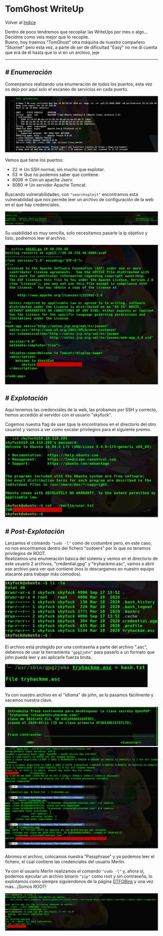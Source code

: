 # TomGhost WriteUp
Volver al [Indice](README.md)

Dentro de poco tendremos que recopilar las WriteUps por mes o algo... Decidme como veis mejor que lo recopile.  
Bueno, hoy traemos "TomGhost" otra máquina de nuestro compañero "Stuxnet" pero esta vez, a parte de ser de dificultad "Easy" no me di cuenta que era de él hasta que lo vi en un archivo, jeje

----------------------------------------------------------------------------------------------------------------------------------------------------------------------
## *# Enumeración*
Comenzamos realizando una enumeración de todos los puertos, esta vez os dejo por aquí solo el escaneo de servicios en cada puerto.

![nmap](images/tomGhost/nmap.png)

Vemos que tiene los puertos:
* 22 => Un SSH normal, sin mucho que explotar.
* 53 => Que no podemos saber que contiene.
* 8009 => Con un apache Jserv.
* 8080 => Un servidor Apache Tomcat.

Buscando vulnerabilidades, con ```"searchsploit"``` encontramos esta vulnerabilidad que nos permite leer un archivo de configuración de la web en el que hay credenciales.

![searchsploit](images/tomGhost/searchsploit.png)

Su usabilidad es muy sencilla, solo necesitamos pasarle la ip objetivo y listo, podremos leer el archivo.

![exploit](images/tomGhost/exploit.png)

## *# Explotación*
Aquí tenemos las credenciales de la web, las probamos por SSH y correcto, hemos accedido al servidor con el usuario "skyfuck".

Cogemos nuestra flag de user (que la encontramos en el directorio del otro usuario) y vamos a ver como escalar privilegios para el siguiente premio.

![userFlag](images/tomGhost/userFlag.png)

## *# Post-Explotación*
Lanzamos el comando ```"sudo -l"``` como de costumbre pero, en este caso, no nos encontramos dentro del fichero "sudoers" por lo que no tenemos privilegios de ROOT.  
Realizamos una enumeración básica del sistema y vemos en el directorio de este usuario 2 archivos, "credential.gpg" y "tryhackme.asc", vamos a abrir ese archivo para ver que contiene (nos lo descargamos en nuestro equipo atacante para trabajar más cómodos).

![pgp](images/tomGhost/archivoPgp.png)

El archivo está protegido por una contraseña a parte del archivo ".asc", debemos de usar la herramienta ```"gpg2john"``` para pasarlo a un formato que john pueda leer y así aplicarle fuerza bruta.

![gpg2john](images/tomGhost/gpg2john.png)

Ya con nuestro archivo en el "idioma" de john, se lo pasamos fácilmente y sacamos nuestra clave.

![passphrase](images/tomGhost/passphrase.png)
![johnCrack](images/tomGhost/johnCrack.png)

Abrimos el archivo, colocamos nuestra "Passphrase" y ya podemos leer el fichero, el cual contiene las credenciales del usuario Merlin.

Ya con el usuario Merlin realizamos el comando ```"sudo -l"``` y, ahora si, podemos ejecutar un archivo binario ```"zip"``` como root y sin contraseña, lo explotamos como siempre siguiendonos de la página [GTFOBins](https://gtfobins.github.io/) y una vez más...¡Somos ROOT!

![rootFlag](images/tomGhost/rootFlag.png)
